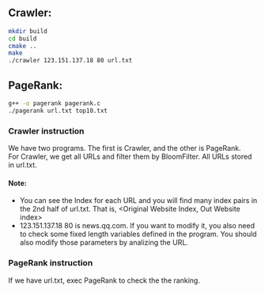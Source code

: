 ## Crawler:
``` bash
mkdir build
cd build
cmake ..
make
./crawler 123.151.137.18 80 url.txt
```  
   
## PageRank:
``` bash
g++ -o pagerank pagerank.c
./pagerank url.txt top10.txt
``` 
### Crawler instruction
We have two programs. The first is Crawler, and the other is PageRank.  
For Crawler, we get all URLs and filter them by BloomFilter. All URLs stored in url.txt. 
#### Note:
- You can see the Index for each URL and you will find many index pairs in the 2nd half of url.txt. That is, <Original Website Index, Out Website index>
- 123.151.137.18 80 is news.qq.com. If you want to modify it, you also need to check some fixed length variables defined in the program. You should also modify those parameters by analizing the URL. 

### PageRank instruction
If we have url.txt, exec PageRank to check the the ranking.  